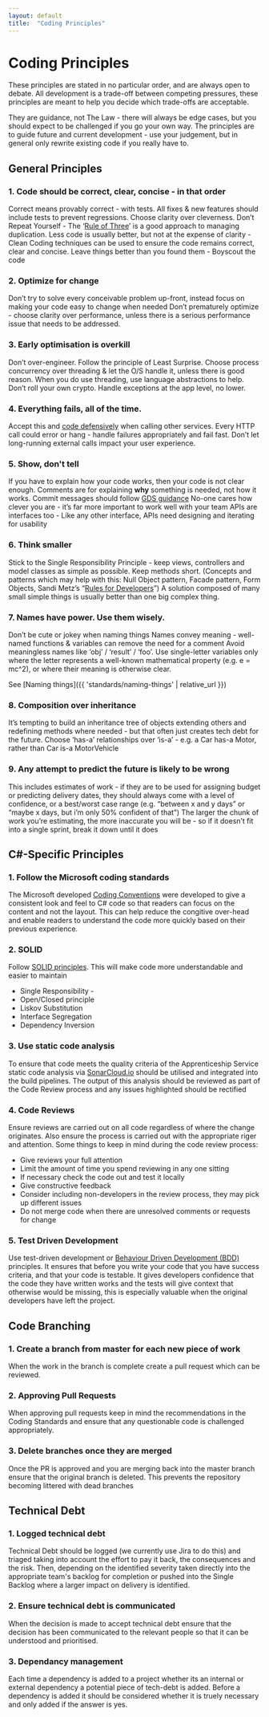 ```yaml
---
layout: default
title:  "Coding Principles"
---
```


# Coding Principles

These principles are stated in no particular order, and are always open to debate. All development is a trade-off between competing pressures, these principles are meant to help you decide which trade-offs are acceptable.

They are guidance, not The Law - there will always be edge cases, but you should expect to be challenged if you go your own way. The principles are to guide future and current development - use your judgement, but in general only rewrite existing code if you really have to.

## General Principles

### 1. Code should be correct, clear, concise - in that order

Correct means provably correct - with tests. All fixes & new features should include tests to prevent regressions.
Choose clarity over cleverness.
Don’t Repeat Yourself - The ‘[Rule of Three](https://en.wikipedia.org/wiki/Rule_of_three_(computer_programming))’ is a good approach to managing duplication. Less code is usually better, but not at the expense of clarity - Clean Coding techniques can be used to ensure the code remains correct, clear and concise.
Leave things better than you found them - Boyscout the code

### 2. Optimize for change
Don’t try to solve every conceivable problem up-front, instead focus on making your code easy to change when needed
Don’t prematurely optimize - choose clarity over performance, unless there is a serious performance issue that needs to be addressed.

### 3. Early optimisation is overkill
Don’t over-engineer. Follow the principle of Least Surprise. Choose process
concurrency over threading & let the O/S handle it, unless there is good reason.
When you do use threading, use language abstractions to help. Don’t roll your
own crypto. Handle exceptions at the app level, no lower.

### 4. Everything fails, all of the time.
Accept this and [code defensively](https://en.wikipedia.org/wiki/Defensive_programming) when calling other services.
Every HTTP call could error or hang - handle failures appropriately and fail fast. Don’t let long-running external calls impact your user experience.

### 5. Show, don't tell
If you have to explain how your code works, then your code is not clear enough.
Comments are for explaining <strong>why</strong> something is needed, not how it works.
Commit messages should follow [GDS guidance](https://github.com/alphagov/styleguides/blob/master/git.md)
No-one cares how clever you are - it’s far more important to work well with your team
APIs are interfaces too - Like any other interface, APIs need designing and iterating for usability

### 6. Think smaller
Stick to the Single Responsibility Principle - keep views, controllers and model classes as simple as possible. Keep methods short. (Concepts and patterns which may help with this: Null Object pattern, Facade pattern, Form Objects, Sandi Metz’s “[Rules for Developers](https://robots.thoughtbot.com/sandi-metz-rules-for-developers)”)
A solution composed of many small simple things is usually better than one big complex thing.

### 7. Names have power. Use them wisely.
Don’t be cute or jokey when naming things
Names convey meaning - well-named functions & variables can remove the need for a comment
Avoid meaningless names like ‘obj’ / ‘result’ / ‘foo’.
Use single-letter variables only where the letter represents a well-known mathematical property (e.g. e = mc^2), or where their meaning is otherwise clear.


See [Naming things]({{ 'standards/naming-things' | relative_url  }})

### 8. Composition over inheritance
It’s tempting to build an inheritance tree of objects extending others and redefining methods where needed - but that often just creates tech debt for the future. Choose ‘has-a’ relationships over ‘is-a’ - e.g. a Car has-a Motor, rather than Car is-a MotorVehicle

### 9. Any attempt to predict the future is likely to be wrong
This includes estimates of work - if they are to be used for assigning budget or predicting delivery dates, they should always come with a level of confidence, or a best/worst case range (e.g. “between x and y days” or “maybe x days, but i’m only 50% confident of that”)
The larger the chunk of work you’re estimating, the more inaccurate you will be - so if it doesn’t fit into a single sprint, break it down until it does

## C#-Specific Principles

### 1. Follow the Microsoft coding standards
The Microsoft developed [Coding Conventions](https://docs.microsoft.com/en-us/dotnet/csharp/programming-guide/inside-a-program/coding-conventions) were  developed to give a consistent look and feel to C# code so that readers can focus on the content and not the layout. This can help reduce the congitive over-head and enable readers to understand the code more quickly based on their previous experience.

### 2. SOLID
Follow [SOLID principles](https://en.wikipedia.org/wiki/SOLID). This will make code more understandable and easier to maintain
* Single Responsibility - 
* Open/Closed principle
* Liskov Substitution
* Interface Segregation
* Dependency Inversion

### 3. Use static code analysis
To ensure that code meets the quality criteria of the Apprenticeship Service static code analysis via [SonarCloud.io](http://SonarCloud.io) should be utilised and integrated into the build pipelines. The output of this analysis should be reviewed as part of the Code Review process and any issues highlighted should be rectified

### 4. Code Reviews
Ensure reviews are carried out on all code regardless of where the change originates. Also ensure the process is carried out with the appropriate riger and attention. Some things to keep in mind during the code review process:

* Give reviews your full attention
* Limit the amount of time you spend reviewing in any one sitting
* If necessary check the code out and test it locally
* Give constructive feedback
* Consider including non-developers in the review process, they may pick up different issues
* Do not merge code when there are unresolved comments or requests for change

### 5. Test Driven Development
Use test-driven development or [Behaviour Driven Development (BDD)](http://dannorth.net/introducing-bdd/) principles. It ensures that before you write your code that you have success criteria, and that your code is testable. It gives developers confidence that the code they have written works and the tests will give context that otherwise would be missing, this is especially valuable when the original developers have left the project.

## Code Branching

### 1. Create a branch from master for each new piece of work
When the work in the branch is complete create a pull request which can be reviewed.

### 2. Approving Pull Requests
When approving pull requests keep in mind the recommendations in the Coding Standards and ensure that any questionable code is challenged appropriately.

### 3. Delete branches once they are merged
Once the PR is approved and you are merging back into the master branch ensure that the original branch is deleted. This prevents the repository becoming littered with dead branches

## Technical Debt

### 1. Logged technical debt 
Technical Debt should be logged (we currently use Jira to do this) and triaged taking into account the effort to pay it back, the consequences and the risk. Then, depending on the identified severity taken directly into the appropriate team's backlog for completion or pushed into the Single Backlog where a larger impact on delivery is identified.

### 2. Ensure technical debt is communicated
When the decision is made to accept technical debt ensure that the decision has been communicated to the relevant people so that it can be understood and prioritised.

### 3. Dependancy management
Each time a dependency is added to a project whether its an internal or external dependency a potential piece of tech-debt is added. Before a dependency is added it should be considered whether it is truely necessary and only added if the answer is yes.
